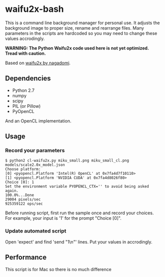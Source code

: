 # waifu2x-bash

This is a command line background manager for personal use. It adjusts the background image to proper size, rename and rearrange files. Many parameters in the scripts are hardcoded so you may need to change these values accrodingly.

**WARNING: The Python Waifu2x code used here is not yet optimized. Tread with caution.**

Based on [waifu2x by nagadomi](https://github.com/nagadomi/waifu2x).

## Dependencies

* Python 2.7
* numpy
* scipy
* PIL (or Pillow)
* PyOpenCL

And an OpenCL implementation.

## Usage
### Record your parameters

    $ python2 cl-waifu2x.py miku_small.png miku_small_cl.png models/scale2.0x_model.json
    Choose platform:
    [0] <pyopencl.Platform 'Intel(R) OpenCL' at 0x7fa4d7f10110>
    [1] <pyopencl.Platform 'NVIDIA CUDA' at 0x7fa4d8026f80>
    Choice [0]: 1
    Set the environment variable PYOPENCL_CTX='' to avoid being asked again.
    100.0%...Done
    29004 pixels/sec
    925359122 ops/sec
    
Before running script, first run the sample once and record your choices. For example, your input is '1' for the prompt "Choice [0]". 

### Update automated script

Open 'expect' and find 'send "1\n"' lines. Put your values in accrodingly.

## Performance

This script is for Mac so there is no much difference 
